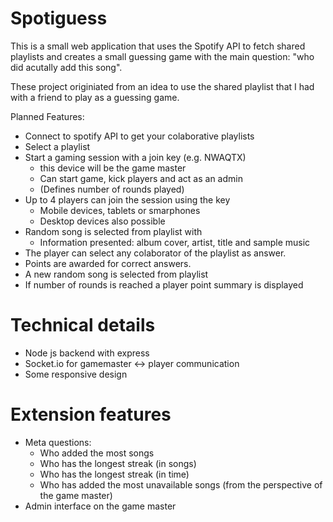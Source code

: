 Spotiguess
==========

This is a small web application that uses the Spotify API 
to fetch shared playlists and creates a small guessing game 
with the main question: "who did acutally add this song".

These project originiated from an idea to use the shared playlist
that I had with a friend to play as a guessing game.

Planned Features:

- Connect to spotify API to get your colaborative playlists
- Select a playlist
- Start a gaming session with a join key (e.g. NWAQTX)
    + this device will be the game master
    + Can start game, kick players and act as an admin
    + (Defines number of rounds played)
- Up to 4 players can join the session using the key
    + Mobile devices, tablets or smarphones
    + Desktop devices also possible
- Random song is selected from playlist with 
    + Information presented: album cover, artist, title and sample music
- The player can select any colaborator of the playlist as answer.
- Points are awarded for correct answers.
- A new random song is selected from playlist
- If number of rounds is reached a player point summary is displayed

# Technical details

- Node js backend with express
- Socket.io for gamemaster <-> player communication
- Some responsive design

# Extension features

- Meta questions:
    + Who added the most songs
    + Who has the longest streak (in songs)
    + Who has the longest streak (in time)
    + Who has added the most unavailable songs (from the perspective of the game master)
- Admin interface on the game master
